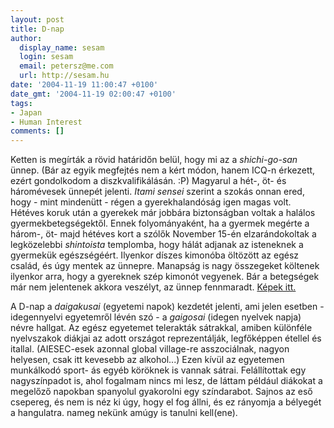 ```yaml
---
layout: post
title: D-nap
author:
  display_name: sesam
  login: sesam
  email: petersz@me.com
  url: http://sesam.hu
date: '2004-11-19 11:00:47 +0100'
date_gmt: '2004-11-19 02:00:47 +0100'
tags:
- Japan
- Human Interest
comments: []
---
```


Ketten is megírták a rövid határidőn belül, hogy mi az a _shichi-go-san_ ünnep. (Bár az egyik megfejtés nem a kért módon, hanem ICQ-n érkezett, ezért gondolkodom a diszkvalifikálásán. :P) Magyarul a hét-, öt- és háromévesek ünnepét jelenti. _Itami sensei_ szerint a szokás onnan ered, hogy - mint mindenütt - régen a gyerekhalandóság igen magas volt. Hétéves koruk után a gyerekek már jobbára biztonságban voltak a halálos gyermekbetegségektől. Ennek folyományaként, ha a gyermek megérte a három-, öt- majd hétéves kort a szólők November 15-én elzarándokoltak a legközelebbi _shintoista_ templomba, hogy hálát adjanak az isteneknek a gyermekük egészségéért. Ilyenkor díszes kimonóba öltözött az egész család, és úgy mentek az ünnepre. Manapság is nagy összegeket költenek ilyenkor arra, hogy a gyereknek szép kimonót vegyenek. Bár a betegségek már nem jelentenek akkora veszélyt, az ünnep fennmaradt. [Képek itt.](http://sesam.hu/.gallery/753)

A D-nap a _daigakusai_ (egyetemi napok) kezdetét jelenti, ami jelen esetben - idegennyelvi egyetemről lévén szó - a _gaigosai_ (idegen nyelvek napja) névre hallgat. Az egész egyetemet telerakták sátrakkal, amiben különféle nyelvszakok diákjai az adott országot reprezentálják, legfőképpen étellel és itallal. (AIESEC-esek azonnal global village-re asszociálnak, nagyon helyesen, csak itt kevesebb az alkohol...) Ezen kívül az egyetemen munkálkodó sport- ás egyéb köröknek is vannak sátrai. Felállítottak egy nagyszínpadot is, ahol fogalmam nincs mi lesz, de láttam például diákokat a megelőző napokban spanyolul gyakorolni egy színdarabot. Sajnos az eső csepereg, és nem is néz ki úgy, hogy el fog állni, és ez rányomja a bélyegét a hangulatra. nameg nekünk amúgy is tanulni kell(ene).
